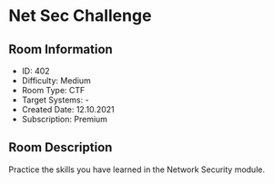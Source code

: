 ﻿# Net Sec Challenge

## Room Information
- ID: 402
- Difficulty: Medium
- Room Type: CTF
- Target Systems: -
- Created Date: 12.10.2021
- Subscription: Premium

## Room Description
Practice the skills you have learned in the Network Security module.
